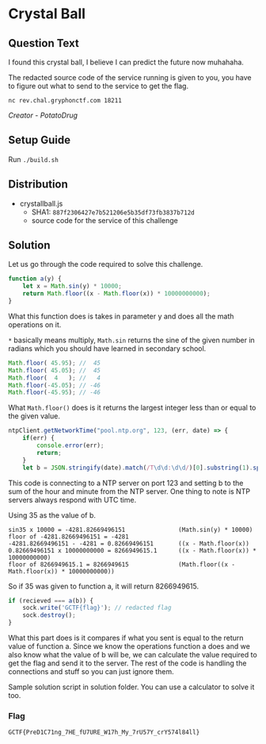 # Crystal Ball

## Question Text

I found this crystal ball, I believe I can predict the future now muhahaha.

The redacted source code of the service running is given to you, you have to figure out what to send to the service to get the flag.

`nc rev.chal.gryphonctf.com 18211`

*Creator - PotatoDrug*

## Setup Guide
Run `./build.sh`

## Distribution
- crystallball.js  
  - SHA1: `887f2306427e7b521206e5b35df73fb3837b712d`
  - source code for the service of this challenge

## Solution
Let us go through the code required to solve this challenge.

```javascript
function a(y) {
    let x = Math.sin(y) * 10000;
    return Math.floor((x - Math.floor(x)) * 10000000000);
}
```

What this function does is takes in parameter y and does all the math operations on it. 

`*` basically means multiply, `Math.sin` returns the sine of the given number in radians which you should have learned in secondary school.

```javascript
Math.floor( 45.95); //  45
Math.floor( 45.05); //  45
Math.floor(  4   ); //   4
Math.floor(-45.05); // -46 
Math.floor(-45.95); // -46
```

What `Math.floor()` does is it returns the largest integer less than or equal to the given value.

```javascript
ntpClient.getNetworkTime("pool.ntp.org", 123, (err, date) => {
    if(err) {
        console.error(err);
        return;
    }
    let b = JSON.stringify(date).match(/T\d\d:\d\d/)[0].substring(1).split(':').map(Number).reduce((a, b) => a + b, 0);
```

This code is connecting to a NTP server on port 123 and setting b to the sum of the hour and minute from the NTP server. One thing to note is NTP servers always respond with UTC time.

Using 35 as the value of b.

```
sin35 x 10000 = -4281.82669496151               (Math.sin(y) * 10000)
floor of -4281.82669496151 = -4281
-4281.82669496151 - -4281 = 0.82669496151       ((x - Math.floor(x))
0.82669496151 x 10000000000 = 8266949615.1      ((x - Math.floor(x)) * 10000000000)
floor of 8266949615.1 = 8266949615              (Math.floor((x - Math.floor(x)) * 10000000000))
```

So if 35 was given to function a, it will return 8266949615.

```javascript
if (recieved === a(b)) {
    sock.write('GCTF{flag}'); // redacted flag
    sock.destroy();
}
```

What this part does is it compares if what you sent is equal to the return value of function a. Since we know the operations function a does and we also know what the value of b will be, we can calculate the value required to get the flag and send it to the server. The rest of the code is handling the connections and stuff so you can just ignore them.

Sample solution script in solution folder. You can use a calculator to solve it too.

### Flag

`GCTF{PreD1C71ng_7HE_fU7URE_W17h_My_7rU57Y_crY574l84ll}`